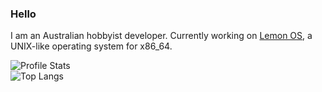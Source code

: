 ### Hello
I am an Australian hobbyist developer. Currently working on [Lemon OS](https://github.com/LemonOSProject/LemonOS), a UNIX-like operating system for x86_64.

![Profile Stats](https://github-readme-stats.vercel.app/api?username=fido2020&show_icons=true&theme=synthwave)\
![Top Langs](https://github-readme-stats.vercel.app/api/top-langs/?username=fido2020&layout=compact&theme=synthwave)
